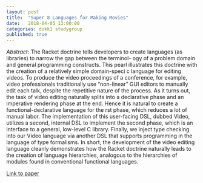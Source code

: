 ```yaml
---
layout: post
title:  "Super 8 Languages for Making Movies"
date:   2018-04-05 13:00:00
categories: dokk1 studygroup
published: true
---
```

*Abstract:*
The Racket doctrine tells developers to create languages (as libraries) to narrow the gap between the terminol- ogy of a problem domain and general programming constructs. This pearl illustrates this doctrine with the creation of a relatively simple domain-speci c language for editing videos. To produce the video proceedings of a conference, for example, video professionals traditionally use “non-linear” GUI editors to manually edit each talk, despite the repetitive nature of the process. As it turns out, the task of video editing naturally splits into a declarative phase and an imperative rendering phase at the end. Hence it is natural to create a functional-declarative language for the  rst phase, which reduces a lot of manual labor. The implementation of this user-facing DSL, dubbed Video, utilizes a second, internal DSL to implement the second phase, which is an interface to a general, low-level C library. Finally, we inject type checking into our Video language via another DSL that supports programming in the language of type formalisms. In short, the development of the video editing language cleanly demonstrates how the Racket doctrine naturally leads to the creation of language hierarchies, analogous to the hierarchies of modules found in conventional functional languages.

[Link to paper](https://www2.ccs.neu.edu/racket/pubs/icfp17-acf.pdf)
